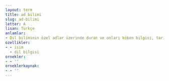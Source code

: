 ```yaml
---
layout: term
title: ad bilimi
slug: ad-bilimi
letter: A
lisan: Türkçe
anlamlar:
- Dil biliminin özel adlar üzerinde duran ve onları köken bilgisi, tarihsel gelişim, dil ve kültür sorunları açısından inceleyen dalı
ozellikler:
- - isim
  - dil bilgisi
ornekler:
- - ''
orneklerkaynak:
- - ''
---
```

